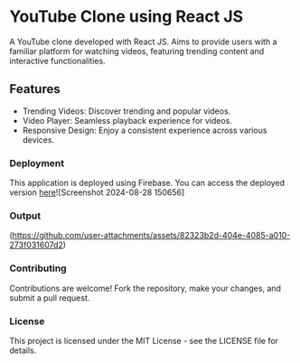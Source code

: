  # YouTube Clone using React JS

 A YouTube clone developed with React JS.
 Aims to provide users with a familiar platform for watching videos, featuring trending content and interactive functionalities.

## Features

- Trending Videos: Discover trending and popular videos.
- Video Player: Seamless playback experience for videos.
- Responsive Design: Enjoy a consistent experience across various devices.

### Deployment

This application is deployed using Firebase. You can access the deployed version [here](https://clone-c23ea.web.app)![Screenshot 2024-08-28 150656]

### Output

(https://github.com/user-attachments/assets/82323b2d-404e-4085-a010-273f031607d2)


### Contributing

Contributions are welcome! Fork the repository, make your changes, and submit a pull request.

### License

This project is licensed under the MIT License - see the LICENSE file for details.
